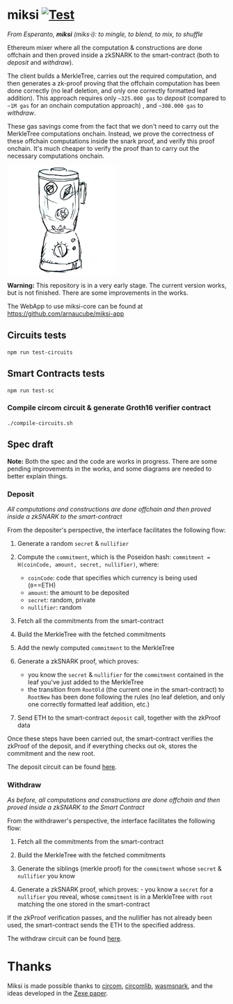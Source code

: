 # miksi [![Test](https://github.com/miksi-labs/miksi-core/workflows/Test/badge.svg)](https://github.com/miksi-labs/miksi-core/actions?query=workflow%3ATest)

*From Esperanto, **miksi** (miks·i): to mingle, to blend, to mix, to shuffle*

Ethereum mixer where all the computation & constructions are done offchain and then proved inside a zkSNARK to the smart-contract (both to *deposit* and *withdraw*).

The client builds a MerkleTree, carries out the required computation, and then generates a zk-proof proving that the offchain computation has been done correctly (no leaf deletion, and only one correctly formatted leaf addition).
This approach requires only `~325.000 gas` to *deposit* (compared to `~1M gas` for an onchain computation approach) , and `~308.000 gas` to *withdraw*.

These gas savings come from the fact that we don't need to carry out the MerkleTree computations onchain. Instead, we prove the correctness of these offchain computations inside the snark proof, and verify this proof onchain. It's much cheaper to verify the proof than to carry out the necessary computations onchain.

![](miksi-logo00-small.png)

**Warning:** This repository is in a very early stage. The current version works, but is not finished. There are some improvements in the works.

The WebApp to use miksi-core can be found at https://github.com/arnaucube/miksi-app

## Circuits tests
```
npm run test-circuits
```

## Smart Contracts tests
```
npm run test-sc
```

### Compile circom circuit & generate Groth16 verifier contract

```
./compile-circuits.sh
```


## Spec draft
**Note:** Both the spec and the code are works in progress. There are some pending improvements in the works, and some diagrams are needed to better explain things.

### Deposit
*All computations and constructions are done offchain and then proved inside a zkSNARK to the smart-contract*

From the depositer's perspective, the interface facilitates the following flow:

1. Generate a random `secret` & `nullifier`

2. Compute the `commitment`, which is the Poseidon hash: `commitment = H(coinCode, amount, secret, nullifier)`, where:
	- `coinCode`: code that specifies which currency is being used (`0`==ETH)
	- `amount`: the amount to be deposited
	- `secret`: random, private
	- `nullifier`: random
	
3. Fetch all the commitments from the smart-contract

4. Build the MerkleTree with the fetched commitments

5. Add the newly computed `commitment` to the MerkleTree

6. Generate a zkSNARK proof, which proves:
	- you know the `secret` & `nullifier` for the `commitment` contained in the leaf you've just added to the MerkleTree
	- the transition from `RootOld` (the current one in the smart-contract) to `RootNew` has been done following the rules (no leaf deletion, and only one correctly formatted leaf addition, etc.)
	
7. Send ETH to the smart-contract `deposit` call, together with the zkProof data

Once these steps have been carried out, the smart-contract verifies the zkProof of the deposit, and if everything checks out ok, stores the commitment and the new root.

The deposit circuit can be found [here](https://github.com/miksi-labs/miksi-core/blob/master/circuits/deposit.circom).

### Withdraw
*As before, all computations and constructions are done offchain and then proved inside a zkSNARK to the Smart Contract*

From the withdrawer's perspective, the interface facilitates the following flow:

1. Fetch all the commitments from the smart-contract

2. Build the MerkleTree with the fetched commitments

3. Generate the siblings (merkle proof) for the `commitment` whose `secret` & `nullifier` you know

4. Generate a zkSNARK proof, which proves:
        - you know a `secret` for a `nullifier` you reveal, whose `commitment` is in a MerkleTree with `root` matching the one stored in the smart-contract
	
If the zkProof verification passes, and the nullifier has not already been used, the smart-contract sends the ETH to the specified address.

The withdraw circuit can be found [here](https://github.com/miksi-labs/miksi-core/blob/master/circuits/withdraw.circom).


# Thanks
Miksi is made possible thanks to [circom](https://github.com/iden3/circom), [circomlib](https://github.com/iden3/circomlib), [wasmsnark](https://github.com/iden3/wasmsnark), and the ideas developed in the [Zexe paper](https://eprint.iacr.org/2018/962.pdf).
